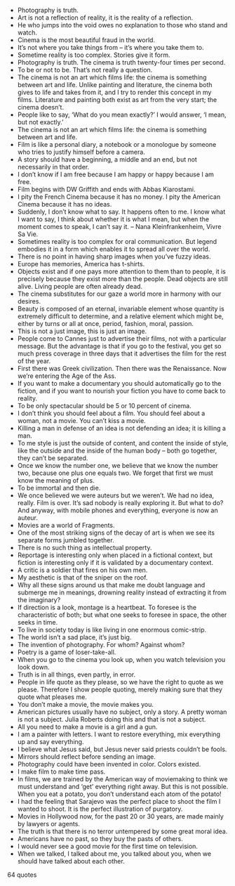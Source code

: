  - Photography is truth.
 - Art is not a reflection of reality, it is the reality of a reflection.
 - He who jumps into the void owes no explanation to those who stand and watch.
 - Cinema is the most beautiful fraud in the world.
 - It’s not where you take things from – it’s where you take them to.
 - Sometime reality is too complex. Stories give it form.
 - Photography is truth. The cinema is truth twenty-four times per second.
 - To be or not to be. That’s not really a question.
 - The cinema is not an art which films life: the cinema is something between art and life. Unlike painting and literature, the cinema both gives to life and takes from it, and I try to render this concept in my films. Literature and painting both exist as art from the very start; the cinema doesn’t.
 - People like to say, ‘What do you mean exactly?’ I would answer, ‘I mean, but not exactly.’
 - The cinema is not an art which films life: the cinema is something between art and life.
 - Film is like a personal diary, a notebook or a monologue by someone who tries to justify himself before a camera.
 - A story should have a beginning, a middle and an end, but not necessarily in that order.
 - I don’t know if I am free because I am happy or happy because I am free.
 - Film begins with DW Griffith and ends with Abbas Kiarostami.
 - I pity the French Cinema because it has no money. I pity the American Cinema because it has no ideas.
 - Suddenly, I don’t know what to say. It happens often to me. I know what I want to say, I think about whether it is what I mean, but when the moment comes to speak, I can’t say it. – Nana Kleinfrankenheim, Vivre Sa Vie.
 - Sometimes reality is too complex for oral communication. But legend embodies it in a form which enables it to spread all over the world.
 - There is no point in having sharp images when you’ve fuzzy ideas.
 - Europe has memories, America has t-shirts.
 - Objects exist and if one pays more attention to them than to people, it is precisely because they exist more than the people. Dead objects are still alive. Living people are often already dead.
 - The cinema substitutes for our gaze a world more in harmony with our desires.
 - Beauty is composed of an eternal, invariable element whose quantity is extremely difficult to determine, and a relative element which might be, either by turns or all at once, period, fashion, moral, passion.
 - This is not a just image, this is just an image.
 - People come to Cannes just to advertise their films, not with a particular message. But the advantage is that if you go to the festival, you get so much press coverage in three days that it advertises the film for the rest of the year.
 - First there was Greek civilization. Then there was the Renaissance. Now we’re entering the Age of the Ass.
 - If you want to make a documentary you should automatically go to the fiction, and if you want to nourish your fiction you have to come back to reality.
 - To be only spectacular should be 5 or 10 percent of cinema.
 - I don’t think you should feel about a film. You should feel about a woman, not a movie. You can’t kiss a movie.
 - Killing a man in defense of an idea is not defending an idea; it is killing a man.
 - To me style is just the outside of content, and content the inside of style, like the outside and the inside of the human body – both go together, they can’t be separated.
 - Once we know the number one, we believe that we know the number two, because one plus one equals two. We forget that first we must know the meaning of plus.
 - To be immortal and then die.
 - We once believed we were auteurs but we weren’t. We had no idea, really. Film is over. It’s sad nobody is really exploring it. But what to do? And anyway, with mobile phones and everything, everyone is now an auteur.
 - Movies are a world of Fragments.
 - One of the most striking signs of the decay of art is when we see its separate forms jumbled together.
 - There is no such thing as intellectual property.
 - Reportage is interesting only when placed in a fictional context, but fiction is interesting only if it is validated by a documentary context.
 - A critic is a soldier that fires on his own men.
 - My aesthetic is that of the sniper on the roof.
 - Why all these signs around us that make me doubt language and submerge me in meanings, drowning reality instead of extracting it from the imaginary?
 - If direction is a look, montage is a heartbeat. To foresee is the characteristic of both; but what one seeks to foresee in space, the other seeks in time.
 - To live in society today is like living in one enormous comic-strip.
 - The world isn’t a sad place, it’s just big.
 - The invention of photography. For whom? Against whom?
 - Poetry is a game of loser-take-all.
 - When you go to the cinema you look up, when you watch television you look down.
 - Truth is in all things, even partly, in error.
 - People in life quote as they please, so we have the right to quote as we please. Therefore I show people quoting, merely making sure that they quote what pleases me.
 - You don’t make a movie, the movie makes you.
 - American pictures usually have no subject, only a story. A pretty woman is not a subject. Julia Roberts doing this and that is not a subject.
 - All you need to make a movie is a girl and a gun.
 - I am a painter with letters. I want to restore everything, mix everything up and say everything.
 - I believe what Jesus said, but Jesus never said priests couldn’t be fools.
 - Mirrors should reflect before sending an image.
 - Photography could have been invented in color. Colors existed.
 - I make film to make time pass.
 - In films, we are trained by the American way of moviemaking to think we must understand and ‘get’ everything right away. But this is not possible. When you eat a potato, you don’t understand each atom of the potato!
 - I had the feeling that Sarajevo was the perfect place to shoot the film I wanted to shoot. It is the perfect illustration of purgatory.
 - Movies in Hollywood now, for the past 20 or 30 years, are made mainly by lawyers or agents.
 - The truth is that there is no terror untempered by some great moral idea.
 - Americans have no past, so they buy the pasts of others.
 - I would never see a good movie for the first time on television.
 - When we talked, I talked about me, you talked about you, when we should have talked about each other.

64 quotes